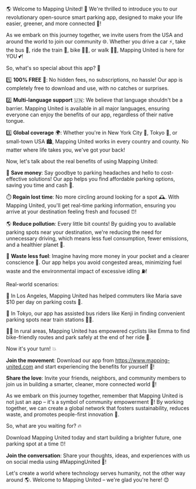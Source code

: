 🌎 Welcome to Mapping United! 🚀 We're thrilled to introduce you to our revolutionary open-source smart parking app, designed to make your life easier, greener, and more connected 💚!

As we embark on this journey together, we invite users from the USA and around the world to join our community 🌐. Whether you drive a car ⚡️, take the bus 🚌, ride the train 🚂, bike 🚴‍♂️, or walk 🏃‍♀️, Mapping United is here for YOU 💕!

So, what's so special about this app? 🤔

1️⃣ **100% FREE** 👀: No hidden fees, no subscriptions, no hassle! Our app is completely free to download and use, with no catches or surprises.

2️⃣ **Multi-language support** 🇺🇳: We believe that language shouldn't be a barrier. Mapping United is available in all major languages, ensuring everyone can enjoy the benefits of our app, regardless of their native tongue.

3️⃣ **Global coverage** 🌍: Whether you're in New York City 🗽️, Tokyo 🗼️, or small-town USA 🏙️, Mapping United works in every country and county. No matter where life takes you, we've got your back!

Now, let's talk about the real benefits of using Mapping United:

💸 **Save money**: Say goodbye to parking headaches and hello to cost-effective solutions! Our app helps you find affordable parking options, saving you time and cash 💸.

⏱️ **Regain lost time**: No more circling around looking for a spot 🕰️. With Mapping United, you'll get real-time parking information, ensuring you arrive at your destination feeling fresh and focused ⏰!

🌎 **Reduce pollution**: Every little bit counts! By guiding you to available parking spots near your destination, we're reducing the need for unnecessary driving, which means less fuel consumption, fewer emissions, and a healthier planet 🌿.

💪 **Waste less fuel**: Imagine having more money in your pocket and a clearer conscience 🙏. Our app helps you avoid congested areas, minimizing fuel waste and the environmental impact of excessive idling ⛽️!

Real-world scenarios:

🚗 In Los Angeles, Mapping United has helped commuters like Maria save $10 per day on parking costs 💸.

🚌 In Tokyo, our app has assisted bus riders like Kenji in finding convenient parking spots near train stations 🏃‍♂️.

🚴‍♀️ In rural areas, Mapping United has empowered cyclists like Emma to find bike-friendly routes and park safely at the end of her ride 🌼.

Now it's your turn! 💥

**Join the movement**: Download our app from https://www.mapping-united.com and start experiencing the benefits for yourself 📲!

**Share the love**: Invite your friends, neighbors, and community members to join us in building a smarter, cleaner, more connected world 🔗!

As we embark on this journey together, remember that Mapping United is not just an app – it's a symbol of community empowerment 💪! By working together, we can create a global network that fosters sustainability, reduces waste, and promotes people-first innovation 🌟.

So, what are you waiting for? 🔥

Download Mapping United today and start building a brighter future, one parking spot at a time ⏰!

**Join the conversation**: Share your thoughts, ideas, and experiences with us on social media using #MappingUnited 💬!

Let's create a world where technology serves humanity, not the other way around 🌎. Welcome to Mapping United – we're glad you're here! 😊